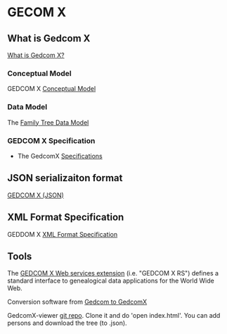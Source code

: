 # GECOM X

## What is Gedcom X

[What is Gedcom X?](https://www.familysearch.org/developers/docs/guides/gedcom-x)

### Conceptual Model

GEDCOM X [Conceptual Model](https://github.com/FamilySearch/gedcomx/blob/master/specifications/conceptual-model-specification.md)

### Data Model

The [Family Tree Data Model](https://www.familysearch.org/developers/docs/guides/FamilyTree-data-objects)

### GEDCOM X Specification

- The GedcomX [Specifications](http://www.gedcomx.org/Specifications.html)

## JSON serializaiton format

[GEDCOM X (JSON)](https://www.familysearch.org/developers/docs/api/gx_json)

## XML Format Specification

GEDDOM X [XML Format Specification](https://github.com/FamilySearch/gedcomx/blob/master/specifications/xml-format-specification.md)

## Tools

The [GEDCOM X Web services extension](http://rs.gedcomx.org/) (i.e. "GEDCOM X RS") defines a standard interface to genealogical data applications for the World Wide Web.

Conversion software from [Gedcom to GedcomX](https://github.com/FamilySearch/gedcom5-conversion)

GedcomX-viewer [git repo](https://github.com/FamilySearch/gedcomx-viewer). Clone it and do 'open index.html'. You can add persons and download the tree (to .json).
